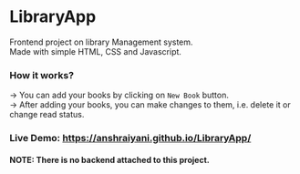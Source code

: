# LibraryApp
Frontend project on library Management system. <br />
Made with simple HTML, CSS and Javascript.
### How it works?
-> You can add your books by clicking on `New Book` button.<br />
-> After adding your books, you can make changes to them, i.e. delete it or change read status.
### Live Demo: https://anshraiyani.github.io/LibraryApp/
#### NOTE: There is no backend attached to this project. 
